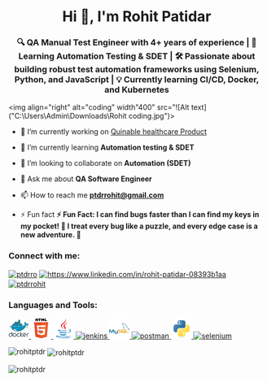 <h1 align="center">Hi 👋, I'm Rohit Patidar</h1>
<h3 align="center">🔍 QA Manual Test Engineer with 4+ years of experience | 🚀 Learning Automation Testing & SDET | 🛠️ Passionate about building robust test automation frameworks using Selenium, Python, and JavaScript | 💡 Currently learning CI/CD, Docker, and Kubernetes</h3>

<img align="right" alt="coding" width"400" src="![Alt text]("C:\Users\Admin\Downloads\Rohit coding.jpg")>

- 🔭 I’m currently working on [Quinable healthcare Product](quinable.com)

- 🌱 I’m currently learning **Automation testing & SDET**

- 👯 I’m looking to collaborate on **Automation (SDET)**

- 💬 Ask me about **QA Software Engineer**

- 📫 How to reach me **ptdrrohit@gmail.com**

- ⚡ Fun fact **⚡ Fun Fact: I can find bugs faster than I can find my keys in my pocket! 🐞 I treat every bug like a puzzle, and every edge case is a new adventure. 🧩**

<h3 align="left">Connect with me:</h3>
<p align="left">
<a href="https://twitter.com/ptdrro" target="blank"><img align="center" src="https://raw.githubusercontent.com/rahuldkjain/github-profile-readme-generator/master/src/images/icons/Social/twitter.svg" alt="ptdrro" height="30" width="40" /></a>
<a href="https://linkedin.com/in/https://www.linkedin.com/in/rohit-patidar-08393b1aa" target="blank"><img align="center" src="https://raw.githubusercontent.com/rahuldkjain/github-profile-readme-generator/master/src/images/icons/Social/linked-in-alt.svg" alt="https://www.linkedin.com/in/rohit-patidar-08393b1aa" height="30" width="40" /></a>
<a href="https://instagram.com/ptdrrohit" target="blank"><img align="center" src="https://raw.githubusercontent.com/rahuldkjain/github-profile-readme-generator/master/src/images/icons/Social/instagram.svg" alt="ptdrrohit" height="30" width="40" /></a>
</p>

<h3 align="left">Languages and Tools:</h3>
<p align="left"> <a href="https://www.docker.com/" target="_blank" rel="noreferrer"> <img src="https://raw.githubusercontent.com/devicons/devicon/master/icons/docker/docker-original-wordmark.svg" alt="docker" width="40" height="40"/> </a> <a href="https://www.w3.org/html/" target="_blank" rel="noreferrer"> <img src="https://raw.githubusercontent.com/devicons/devicon/master/icons/html5/html5-original-wordmark.svg" alt="html5" width="40" height="40"/> </a> <a href="https://www.java.com" target="_blank" rel="noreferrer"> <img src="https://raw.githubusercontent.com/devicons/devicon/master/icons/java/java-original.svg" alt="java" width="40" height="40"/> </a> <a href="https://www.jenkins.io" target="_blank" rel="noreferrer"> <img src="https://www.vectorlogo.zone/logos/jenkins/jenkins-icon.svg" alt="jenkins" width="40" height="40"/> </a> <a href="https://www.mysql.com/" target="_blank" rel="noreferrer"> <img src="https://raw.githubusercontent.com/devicons/devicon/master/icons/mysql/mysql-original-wordmark.svg" alt="mysql" width="40" height="40"/> </a> <a href="https://postman.com" target="_blank" rel="noreferrer"> <img src="https://www.vectorlogo.zone/logos/getpostman/getpostman-icon.svg" alt="postman" width="40" height="40"/> </a> <a href="https://www.python.org" target="_blank" rel="noreferrer"> <img src="https://raw.githubusercontent.com/devicons/devicon/master/icons/python/python-original.svg" alt="python" width="40" height="40"/> </a> <a href="https://www.selenium.dev" target="_blank" rel="noreferrer"> <img src="https://raw.githubusercontent.com/detain/svg-logos/780f25886640cef088af994181646db2f6b1a3f8/svg/selenium-logo.svg" alt="selenium" width="40" height="40"/> </a> </p>

<p><img align="left" src="https://github-readme-stats.vercel.app/api/top-langs?username=rohitptdr&show_icons=true&locale=en&layout=compact" alt="rohitptdr" /></p>

<p>&nbsp;<img align="center" src="https://github-readme-stats.vercel.app/api?username=rohitptdr&show_icons=true&locale=en" alt="rohitptdr" /></p>

<p><img align="center" src="https://github-readme-streak-stats.herokuapp.com/?user=rohitptdr&" alt="rohitptdr" /></p>
